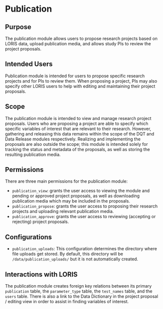 # Publication

## Purpose
The publication module allows users to propose research projects based on LORIS 
data, upload publication media, and allows study PIs to review the project 
proposals.

## Intended Users

Publication module is intended for users to propose specific research projects
and for PIs to review them. When proposing a project, PIs may also specify 
other LORIS users to help with editing and maintaining their project proposals.

## Scope

The publication module is intended to view and manage research project proposals.
Users who are proposing a project are able to specify which specific variables of 
interest that are relevant to their research. However, gathering and releasing this 
data remains within the scope of the DQT and Data Release modules respectively.
Realizing and implementing the proposals are also outside the scope; this module 
is intended solely for tracking the status and metadata of the proposals, as well as 
storing the resulting publication media.


## Permissions

There are three main permissions for the publication module:

- `publication_view`: grants the user access to viewing the module and pending 
or approved project proposals, as well as downloading publication media which may 
be included in the proposals.
- `publication_propose`: grants the user access to proposing their research projects
and uploading relevant publication media.
- `publication_approve`: grants the user access to reviewing (accepting or rejecting)
project proposals.

## Configurations

- `publication_uploads`: This configuration determines the directory where file uploads
 get stored. By default, this directory will be `/data/publication_uploads/` but
  it is not automatically created.

## Interactions with LORIS

The publication module creates foreign key relations between its primary `publication` 
 table, the `parameter_type` table, the `test_names` table, and the `users` table.
 There is also a link to the Data Dictionary in the project proposal / editing view
 in order to assist in finding variables of interest.